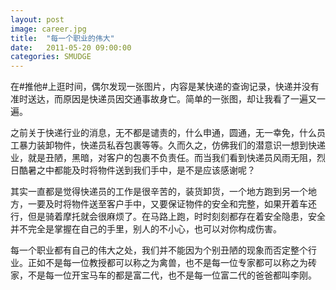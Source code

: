 ```yaml
---
layout: post
image: career.jpg
title:  "每一个职业的伟大"
date:   2011-05-20 09:00:00
categories: SMUDGE
---
```



在#推他#上逛时间，偶尔发现一张图片，内容是某快递的查询记录，快递并没有准时送达，而原因是快递员因交通事故身亡。简单的一张图，却让我看了一遍又一遍。



之前关于快递行业的消息，无不都是谴责的，什么申通，圆通，无一幸免，什么员工暴力装卸物件，快递员私吞包裹等等。久而久之，仿佛我们的潜意识一想到快递业，就是丑陋，黑暗，对客户的包裹不负责任。而当我们看到快递员风雨无阻，烈日酷暑之中都能及时将物件送到我们手中，是不是应该感谢呢？



其实一直都是觉得快递员的工作是很辛苦的，装货卸货，一个地方跑到另一个地方，一要及时将物件送至客户手中，又要保证物件的安全和完整，如果开着车还行，但是骑着摩托就会很麻烦了。在马路上跑，时时刻刻都存在着安全隐患，安全并不完全是掌握在自己的手里，别人的不小心，也可以对你构成伤害。



每一个职业都有自己的伟大之处，我们并不能因为个别丑陋的现象而否定整个行业。正如不是每一位教授都可以称之为禽兽，也不是每一位专家都可以称之为砖家，不是每一位开宝马车的都是富二代，也不是每一位富二代的爸爸都叫李刚。